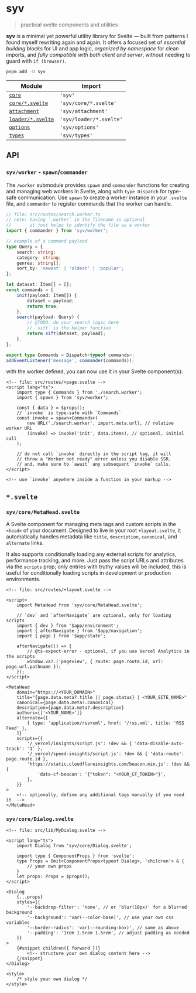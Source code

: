 # syv

> practical svelte components and utilities

**syv** is a minimal yet powerful utility library for Svelte — built from patterns I found myself rewriting again and again. It offers a focused set of _essential building blocks_ for UI and app logic, _organized by namespace_ for clean imports, and _fully compatible with both client and server_, without needing to guard with `if (browser)`.

```bash
pnpm add -D syv
```

| Module                                       | Import                  |
| -------------------------------------------- | ----------------------- |
| [`core`](/src/lib/core/index.ts)             | `'syv'`                 |
| [`core/*.svelte`](/src/lib/core)             | `'syv/core/*.svelte'`   |
| [`attachment`](/src/lib/attachment/index.ts) | `'syv/attachment'`      |
| [`loader/*.svelte`](/src/lib/loader)         | `'syv/loader/*.svelte'` |
| [`options`](/src/lib/options.ts)             | `'syv/options'`         |
| [`types`](/src/lib/types.ts)                 | `'syv/types'`           |

## API

### `syv/worker` - `spawn`/`commander`

The `/worker` submodule provides `spawn` and `commander` functions for creating and managing web workers in Svelte, along with `type Dispatch` for type-safe communication. Use `spawn` to create a worker instance in your `.svelte` file, and `commander` to register commands that the worker can handle.

```ts
// file: src/routes/search.worker.ts
// note: having `.worker` in the filename is optional
//       it just helps to identify the file as a worker
import { commander } from 'syv/worker';

// example of a command payload
type Query = {
	search: string;
	category: string;
	genres: string[];
	sort_by: 'newest' | 'oldest' | 'popular';
};

let dataset: Item[] = [];
const commands = {
	init(payload: Item[]) {
		dataset = payload;
		return true;
	},
	search(payload: Query) {
		// @TODO: do your search logic here
		// `sift` is the helper function
		return sift(dataset, payload);
	},
};

export type Commands = Dispatch<typeof commands>;
addEventListener('message', commander(commands));
```

with the worker defined, you can now use it in your Svelte component(s):

```svelte
<!-- file: src/routes/+page.svelte -->
<script lang="ts">
	import type { Commands } from './search.worker';
	import { spawn } from 'syv/worker';

	const { data } = $props();
	// `invoke` is type-safe with `Commands`
	const invoke = spawn<Commands>(
		new URL('./search.worker', import.meta.url), // relative worker URL
		(invoke) => invoke('init', data.items), // optional, initial call
	);

	// do not call `invoke` directly in the script tag, it will
	// throw a "Worker not ready" error unless you disable SSR.
	// and, make sure to `await` any subsequent `invoke` calls.
</script>

<!-- use `invoke` anywhere inside a function in your markup -->
```

## `*.svelte`

### `syv/core/MetaHead.svelte`

A Svelte component for managing meta tags and custom scripts in the `<head>` of your document. Designed to live in your root `+layout.svelte`, it automatically handles metadata like `title`, `description`, `canonical`, and `alternate` links.

It also supports conditionally loading any external scripts for analytics, performance tracking, and more. Just pass the script URLs and attributes via the `scripts` prop; only entries with truthy values will be included, this is useful for conditionally loading scripts in development or production environments.

```svelte
<!-- file: src/routes/+layout.svelte -->

<script>
	import MetaHead from 'syv/core/MetaHead.svelte';

	// `dev` and `afterNavigate` are optional, only for loading scripts
	import { dev } from '$app/environment';
	import { afterNavigate } from '$app/navigation';
	import { page } from '$app/state';

	afterNavigate(() => {
		// @ts-expect-error - optional, if you use Vercel Analytics in the scripts
		window.va?.('pageview', { route: page.route.id, url: page.url.pathname });
	});
</script>

<MetaHead
	domain="https://<YOUR_DOMAIN>"
	title="{page.data.meta?.title || page.status} | <YOUR_SITE_NAME>"
	canonical={page.data.meta?.canonical}
	description={page.data.meta?.description}
	authors={['<YOUR_NAME>']}
	alternate={[
		{ type: 'application/rss+xml', href: '/rss.xml', title: 'RSS Feed' },
	]}
	scripts={{
		'/_vercel/insights/script.js': !dev && { 'data-disable-auto-track': '1' },
		'/_vercel/speed-insights/script.js': !dev && { 'data-route': page.route.id },
		'https://static.cloudflareinsights.com/beacon.min.js': !dev && {
			'data-cf-beacon': '{"token": "<YOUR_CF_TOKEN>"}',
		},
	}}
>
	<!-- optionally, define any additional tags manually if you need it  -->
</MetaHead>
```

### `syv/core/Dialog.svelte`

```svelte
<!-- file: src/lib/MyDialog.svelte -->

<script lang="ts">
	import Dialog from 'syv/core/Dialog.svelte';

	import type { ComponentProps } from 'svelte';
	type Props = Omit<ComponentProps<typeof Dialog>, 'children'> & {
		// your own props
	}
	let props: Props = $props();
</script>

<Dialog
	{...props}
	styles={{
		'--backdrop-filter': 'none', // or 'blur(10px)' for a blurred background
		'--background': 'var(--color-base)', // use your own css variables
		'--border-radius': 'var(--rounding-box)', // same as above
		'--padding': '1rem 1.5rem 1.5rem', // adjust padding as needed
	}}
>
	{#snippet children({ forward })}
		<!-- structure your own dialog content here -->
	{/snippet}
</Dialog>

<style>
	/* style your own dialog */
</style>
```
